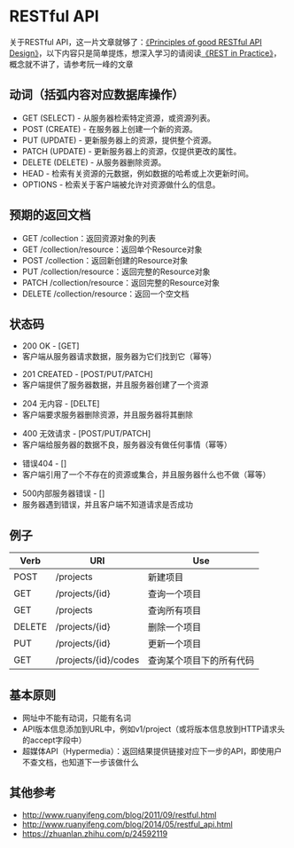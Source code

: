 # RESTful API
关于RESTful API，这一片文章就够了：[《Principles of good RESTful API Design》](https://codeplanet.io/principles-good-restful-api-design/)，以下内容只是简单提炼，想深入学习的请阅读[《REST in Practice》](https://pan.baidu.com/s/1kVIge9L)，概念就不讲了，请参考阮一峰的文章
## 动词（括弧内容对应数据库操作）
* GET (SELECT) - 从服务器检索特定资源，或资源列表。
* POST (CREATE) - 在服务器上创建一个新的资源。
* PUT (UPDATE) - 更新服务器上的资源，提供整个资源。
* PATCH (UPDATE) - 更新服务器上的资源，仅提供更改的属性。
* DELETE (DELETE) - 从服务器删除资源。
* HEAD - 检索有关资源的元数据，例如数据的哈希或上次更新时间。
* OPTIONS - 检索关于客户端被允许对资源做什么的信息。
## 预期的返回文档
* GET /collection：返回资源对象的列表
* GET /collection/resource：返回单个Resource对象
* POST /collection：返回新创建的Resource对象
* PUT /collection/resource：返回完整的Resource对象
* PATCH /collection/resource：返回完整的Resource对象
* DELETE /collection/resource：返回一个空文档
## 状态码
* 200 OK - [GET] 
* 客户端从服务器请求数据，服务器为它们找到它（幂等）
- 201 CREATED - [POST/PUT/PATCH] 
- 客户端提供了服务器数据，并且服务器创建了一个资源
* 204 无内容 - [DELTE] 
* 客户端要求服务器删除资源，并且服务器将其删除
- 400 无效请求 - [POST/PUT/PATCH] 
- 客户端给服务器的数据不良，服务器没有做任何事情（幂等）
* 错误404 - [] 
* 客户端引用了一个不存在的资源或集合，并且服务器什么也不做（幂等）
- 500内部服务器错误 - [] 
- 服务器遇到错误，并且客户端不知道请求是否成功
## 例子
|Verb|URI|Use|
|----|---|---|
|POST|/projects|新建项目|
|GET|/projects/{id}|查询一个项目|
|GET|/projects|查询所有项目|
|DELETE|/projects/{id}|删除一个项目|
|PUT|/projects/{id}|更新一个项目|
|GET|/projects/{id}/codes|查询某个项目下的所有代码|

## 基本原则
* 网址中不能有动词，只能有名词
* API版本信息添加到URL中，例如v1/project（或将版本信息放到HTTP请求头的accept字段中）
* 超媒体API（Hypermedia）：返回结果提供链接对应下一步的API，即使用户不查文档，也知道下一步该做什么

## 其他参考
* http://www.ruanyifeng.com/blog/2011/09/restful.html
* http://www.ruanyifeng.com/blog/2014/05/restful_api.html
* https://zhuanlan.zhihu.com/p/24592119